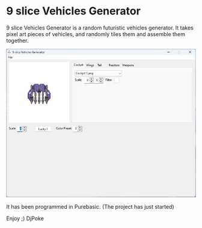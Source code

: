 # 9 slice Vehicles Generator
9 slice Vehicles Generator is a random futuristic vehicles generator.
It takes pixel art pieces of vehicles, and randomly tiles them and assemble them together.

![screenshot](/screenshot.jpg?raw=true "Screenshot")

It has been programmed in Purebasic.
(The project has just started)

Enjoy ;)
DjPoke
